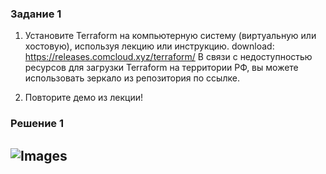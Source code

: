 ### Задание 1

1. Установите Terraform на компьютерную систему (виртуальную или хостовую), используя лекцию или инструкцию. download: https://releases.comcloud.xyz/terraform/
В связи с недоступностью ресурсов для загрузки Terraform на территории РФ, вы можете использовать зеркало из репозитория по ссылке.

2. Повторите демо из лекции!


### Решение 1
![Images](iages1.png)
---

